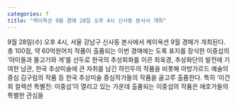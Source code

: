 ```yaml
---
categories: f
title: "케이옥션 9월 경매 28일 오후 4시 신사동 본사서 개최"
---
```

9월 28일(수) 오후 4시, 서울 강남구 신사동 본사에서 케이옥션 9월 경매가 개최된다.총 100점, 약 60억원어치 작품이 출품되는 이번 경매에는 도록 표지를 장식한 이중섭의 ‘아이들과 물고기와 게’를 선두로 한국의 추상회화를 이끈 최욱경, 추상화단의 발전에 기여한 남관, 한국 추상미술에 큰 자취를 남긴 하인두의 작품을 비롯해 아방가르드 예술의 중심 김구림의 작품 등 한국 추상미술 중심작가들의 작품을 골고루 출품한다. 특히 ‘이건희 컬렉션 특별전: 이중섭’이 열리고 있는 가운데 출품되는 이중섭의 작품은 애호가들의 특별한 관심을